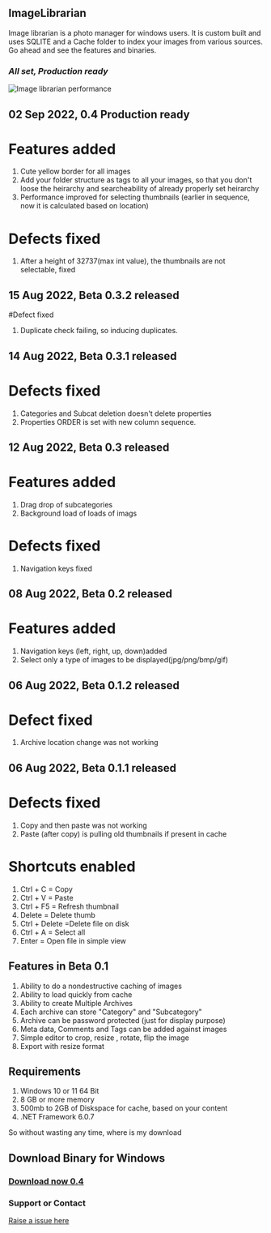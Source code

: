 
## ImageLibrarian

Image librarian is a photo manager for windows users. It is custom built and uses SQLITE and a Cache folder to index your images from various sources. Go ahead and see the features and binaries.

### _All set, Production ready_

![Image librarian performance](https://drive.google.com/uc?export=view&id=1dQgzYhZjMlgrsE1cxxE9PXJ-8cX2_mmV)

## 02 Sep 2022, 0.4 Production ready
# Features added
1. Cute yellow border for all images
2. Add your folder structure as tags to all your images, so that you don't loose the heirarchy and searcheability of already properly set heirarchy
3. Performance improved for selecting thumbnails (earlier in sequence, now it is calculated based on location)

# Defects fixed
1. After a height of 32737(max int value), the thumbnails are not selectable, fixed


## 15 Aug 2022, Beta 0.3.2 released
#Defect fixed
1. Duplicate check failing, so inducing duplicates.

## 14 Aug 2022, Beta 0.3.1 released
# Defects fixed
1. Categories and Subcat deletion doesn't delete properties
2. Properties ORDER is set with new column sequence.

## 12 Aug 2022, Beta 0.3 released
# Features added
1. Drag drop of subcategories
2. Background load of loads of imags
# Defects fixed
1. Navigation keys fixed

## 08 Aug 2022, Beta 0.2 released
# Features added
1. Navigation keys (left, right, up, down)added
2. Select only a type of images to be displayed(jpg/png/bmp/gif)

## 06 Aug 2022, Beta 0.1.2 released
# Defect fixed
1. Archive location change was not working

## 06 Aug 2022, Beta 0.1.1 released

# Defects fixed
1. Copy and then paste was not working 
2. Paste (after copy) is pulling old thumbnails if present in cache

# Shortcuts enabled
1. Ctrl + C = Copy
2. Ctrl + V = Paste
3. Ctrl + F5 = Refresh thumbnail
4. Delete = Delete thumb
5. Ctrl + Delete =Delete file on disk
6. Ctrl + A = Select all 
7. Enter = Open file in simple view

## Features in Beta 0.1
1. Ability to do a nondestructive caching of images 
2. Ability to load quickly from cache
3. Ability to create Multiple Archives
4. Each archive can store "Category" and "Subcategory"
5. Archive can be password protected (just for display purpose)
6. Meta data, Comments and Tags can be added against images 
7. Simple editor to crop, resize , rotate, flip the image
8. Export with resize format 

## Requirements
1. Windows 10 or 11 64 Bit
2. 8 GB or more memory
3. 500mb to 2GB of Diskspace for cache, based on your content
4. .NET Framework 6.0.7



So without wasting any time, where is my download
## Download Binary for Windows

### [Download now 0.4 ](https://vijaysridhara.gumroad.com/l/imagelibrarian)

### Support or Contact
[Raise a issue here](https://github.com/vijaysridhara/ImageLibrarian/issues)
